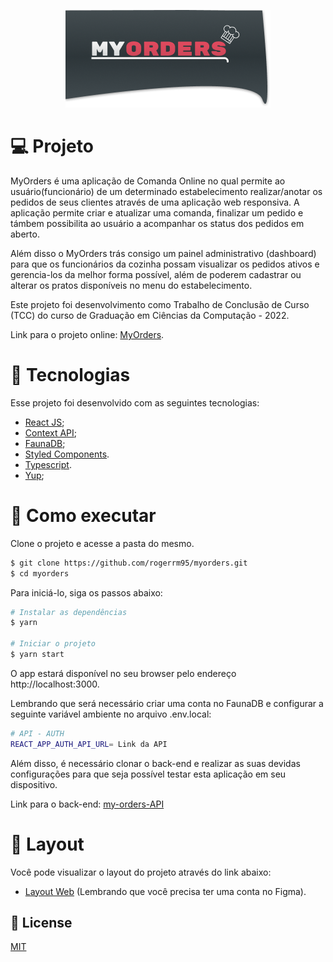 <p align='center'>
  <img src="./src/assets/logo-full.png" alt="Logo">
</p>
 
 # 💻 Projeto
 
MyOrders é uma aplicação de Comanda Online no qual permite ao usuário(funcionário) de um determinado estabelecimento realizar/anotar os pedidos de seus clientes através de uma aplicação web responsiva. A aplicação permite criar e atualizar uma comanda, finalizar um pedido e támbem possibilita ao usuário a acompanhar os status dos pedidos em aberto.
 
Além disso o MyOrders trás consigo um painel administrativo (dashboard) para que os funcionários da cozinha possam visualizar os pedidos ativos e gerencia-los da melhor forma possível, além de poderem cadastrar ou alterar os pratos disponíveis no menu do estabelecimento.

Este projeto foi desenvolvimento como Trabalho de Conclusão de Curso (TCC) do curso de Graduação em Ciências da Computação - 2022.

Link para o projeto online: [MyOrders](https://my-orders.vercel.app/).

 
 # 🧪 Tecnologias

Esse projeto foi desenvolvido com as seguintes tecnologias:
- [React JS](https://pt-br.reactjs.org/);
- [Context API](https://pt-br.reactjs.org/docs/context.html);
- [FaunaDB](https://fauna.com/);
- [Styled Components](https://styled-components.com/).
- [Typescript](https://www.typescriptlang.org/).
- [Yup](https://github.com/jquense/yup);


# 🚀 Como executar

Clone o projeto e acesse a pasta do mesmo.

```bash
$ git clone https://github.com/rogerrm95/myorders.git
$ cd myorders
```
Para iniciá-lo, siga os passos abaixo:
```bash
# Instalar as dependências
$ yarn

# Iniciar o projeto
$ yarn start
```
O app estará disponível no seu browser pelo endereço http://localhost:3000.

Lembrando que será necessário criar uma conta no FaunaDB e configurar a seguinte variável ambiente no arquivo .env.local:
  ````bash
# API - AUTH
REACT_APP_AUTH_API_URL= Link da API
````

Além disso, é necessário clonar o back-end e realizar as suas devidas configurações para que seja possível testar esta aplicação em seu dispositivo.

Link para o back-end: [my-orders-API](https://github.com/rogerrm95/my-orders-api)


# 🔖 Layout
Você pode visualizar o layout do projeto através do link abaixo:
- [Layout Web](https://www.figma.com/file/m4Vmr8HKo6bYRkvR6TPwlY/TCC?node-id=0%3A1) (Lembrando que você precisa ter uma conta no Figma).


## 📃 License
[MIT](https://choosealicense.com/licenses/mit/)